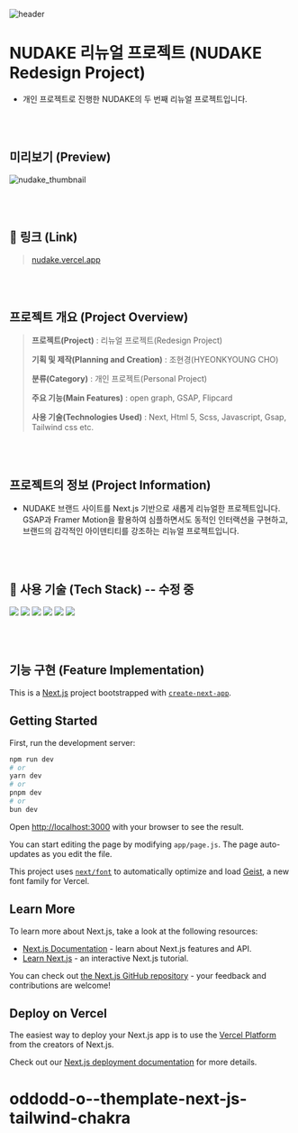 ![header](https://capsule-render.vercel.app/api?type=blur&color=bd1a1a&text=NUDAKE&fontSize=70&fontColor=ffffff&stroke=bd1a1a)

# **NUDAKE 리뉴얼 프로젝트 (NUDAKE Redesign Project)**
- 개인 프로젝트로 진행한 NUDAKE의 두 번째 리뉴얼 프로젝트입니다.

<br><br> 

## 미리보기 (Preview)
![nudake_thumbnail](https://github.com/user-attachments/assets/450a9f88-e9f6-45b8-8f1f-ba6f3222321b)

<br><br> 

## 🔗 링크 (Link)
> [nudake.vercel.app](https://nudake.vercel.app)

<br><br> 

## **프로젝트 개요 (Project Overview)**
> **프로젝트(Project)** : 리뉴얼 프로젝트(Redesign Project)
>
> **기획 및 제작(Planning and Creation)** : 조현경(HYEONKYOUNG CHO)
> 
> **분류(Category)** : 개인 프로젝트(Personal Project)
> 
> **주요 기능(Main Features)** : open graph, GSAP, Flipcard
>
> **사용 기술(Technologies Used)** : Next, Html 5, Scss, Javascript, Gsap, Tailwind css etc.

<br><br> 

## 프로젝트의 정보 (Project Information)
- NUDAKE 브랜드 사이트를 Next.js 기반으로 새롭게 리뉴얼한 프로젝트입니다. GSAP과 Framer Motion을 활용하여 심플하면서도 동적인 인터랙션을 구현하고, 브랜드의 감각적인 아이덴티티를 강조하는 리뉴얼 프로젝트입니다.

<br><br> 

## 🚀 사용 기술 (Tech Stack) -- 수정 중
<img src="https://img.shields.io/badge/html5-%23E34F26.svg?&style=for-the-badge&logo=html5&logoColor=white" />  <img src="https://img.shields.io/badge/css3-%231572B6.svg?&style=for-the-badge&logo=css3&logoColor=white" />  <img src="https://img.shields.io/badge/javascript-%23F7DF1E.svg?&style=for-the-badge&logo=javascript&logoColor=black" />  <img src="https://img.shields.io/badge/sass-%23CC6699.svg?&style=for-the-badge&logo=sass&logoColor=white" />  <img src="https://img.shields.io/badge/swiper-6332F6?style=for-the-badge&logo=swiper&logoColor=white"/>  <img src="https://img.shields.io/badge/figma-000000?style=for-the-badge&logo=figma&logoColor=white"/>

<br><br> 

## 기능 구현 (Feature Implementation)

This is a [Next.js](https://nextjs.org) project bootstrapped with [`create-next-app`](https://github.com/vercel/next.js/tree/canary/packages/create-next-app).

## Getting Started

First, run the development server:

```bash
npm run dev
# or
yarn dev
# or
pnpm dev
# or
bun dev
```

Open [http://localhost:3000](http://localhost:3000) with your browser to see the result.

You can start editing the page by modifying `app/page.js`. The page auto-updates as you edit the file.

This project uses [`next/font`](https://nextjs.org/docs/app/building-your-application/optimizing/fonts) to automatically optimize and load [Geist](https://vercel.com/font), a new font family for Vercel.

## Learn More

To learn more about Next.js, take a look at the following resources:

- [Next.js Documentation](https://nextjs.org/docs) - learn about Next.js features and API.
- [Learn Next.js](https://nextjs.org/learn) - an interactive Next.js tutorial.

You can check out [the Next.js GitHub repository](https://github.com/vercel/next.js) - your feedback and contributions are welcome!

## Deploy on Vercel

The easiest way to deploy your Next.js app is to use the [Vercel Platform](https://vercel.com/new?utm_medium=default-template&filter=next.js&utm_source=create-next-app&utm_campaign=create-next-app-readme) from the creators of Next.js.

Check out our [Next.js deployment documentation](https://nextjs.org/docs/app/building-your-application/deploying) for more details.
# oddodd-o--themplate-next-js-tailwind-chakra
